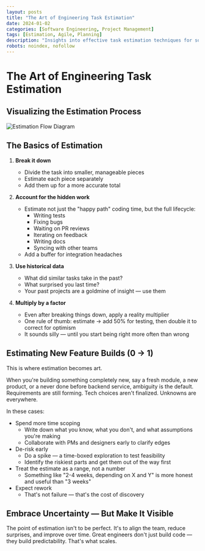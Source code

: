 ```yaml
---
layout: posts
title: "The Art of Engineering Task Estimation"
date: 2024-01-02
categories: [Software Engineering, Project Management]
tags: [Estimation, Agile, Planning]
description: "Insights into effective task estimation techniques for software engineering projects"
robots: noindex, nofollow
---
```


# The Art of Engineering Task Estimation

## Visualizing the Estimation Process

![Estimation Flow Diagram](/assets/images/posts/2024-01-02-engineer-task-estimation/estimation-flow.png)

## The Basics of Estimation

1. **Break it down**
   - Divide the task into smaller, manageable pieces
   - Estimate each piece separately
   - Add them up for a more accurate total

2. **Account for the hidden work**
   - Estimate not just the "happy path" coding time, but the full lifecycle:
     - Writing tests
     - Fixing bugs
     - Waiting on PR reviews
     - Iterating on feedback
     - Writing docs
     - Syncing with other teams
   - Add a buffer for integration headaches

3. **Use historical data**
   - What did similar tasks take in the past?
   - What surprised you last time?
   - Your past projects are a goldmine of insight — use them

4. **Multiply by a factor**
   - Even after breaking things down, apply a reality multiplier
   - One rule of thumb: estimate → add 50% for testing, then double it to correct for optimism
   - It sounds silly — until you start being right more often than wrong

## Estimating New Feature Builds (0 → 1)

This is where estimation becomes art.

When you're building something completely new, say a fresh module, a new product, or a never done before backend service, ambiguity is the default. Requirements are still forming. Tech choices aren't finalized. Unknowns are everywhere.

In these cases:
- Spend more time scoping
  - Write down what you know, what you don't, and what assumptions you're making
  - Collaborate with PMs and designers early to clarify edges
- De-risk early
  - Do a spike — a time-boxed exploration to test feasibility
  - Identify the riskiest parts and get them out of the way first
- Treat the estimate as a range, not a number
  - Something like "2-4 weeks, depending on X and Y" is more honest and useful than "3 weeks"
- Expect rework
  - That's not failure — that's the cost of discovery

## Embrace Uncertainty — But Make It Visible

The point of estimation isn't to be perfect. It's to align the team, reduce surprises, and improve over time. Great engineers don't just build code — they build predictability. That's what scales.